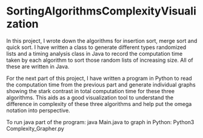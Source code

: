 # SortingAlgorithmsComplexityVisualization 

In this project, I wrote down the algorithms for insertion sort, merge sort and quick sort. I have written a class to generate different types randomized lists and a timing analysis class in Java to record the computation time taken by each algorithm to sort those random lists of increasing size. All of these are written in Java.

For the next part of this project, I have written a program in Python to read the computation time from the previous part and generate individual graphs showing the stark contrast in total computation time for these three algorithms. This aids as a good visualization tool to understand the difference in complexity of these three algorithms and help put the omega notation into perspective. 

To run java part of the program: java Main.java 
to graph in Python: Python3 Complexity_Grapher.py
